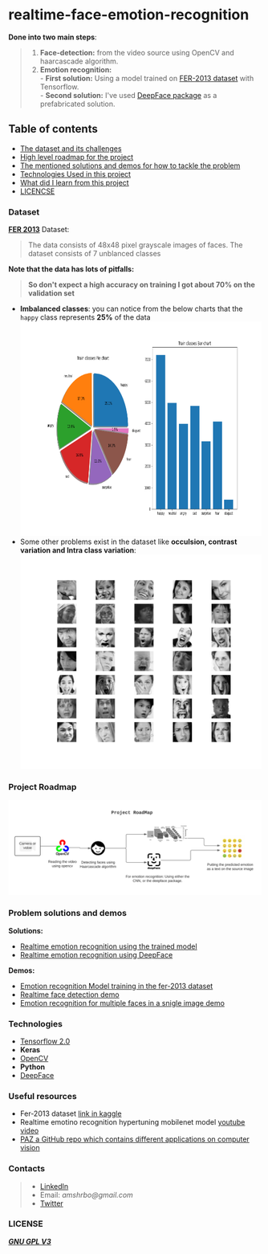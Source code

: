 # realtime-face-emotion-recognition
__Done into two main steps__:         
> 1. __Face-detection:__ from the video source using OpenCV and haarcascade algorithm.
> 2. __Emotion recognition:__              
    - __First solution:__ Using a model trained on [FER-2013 dataset](https://www.kaggle.com/msambare/fer2013) with Tensorflow.         
    - __Second solution:__ I've used [DeepFace package](https://github.com/serengil/deepface) as a prefabricated solution.      

## Table of contents
- [The dataset and its challenges](#dataset)
- [High level roadmap for the project](#project-roadmap)
- [The mentioned solutions and demos for how to tackle the problem](problem-solutions-and-demos)
- [Technologies Used in this project](#technologies)
- [What did I learn from this project](#what-did-i-learn)
- [LICENCSE](#license)

### Dataset
[__FER 2013__](https://www.kaggle.com/msambare/fer2013) Dataset:
> The data consists of 48x48 pixel grayscale images of faces. The dataset consists of 7 unblanced classes    

__Note that the data has lots of pitfalls:__ 
> __So don't expect a high accuracy on training I got about 70% on the validation set__

- __Imbalanced classes__: you can notice from the below charts that the `happy` class represents __25%__ of the data               
    <img src="./assets/imbalncing_charts.png" alt="imbalanced" width="750" height="427"/>
- Some other problems exist in the dataset like __occulsion, contrast variation and Intra class variation__:
    <img src="./assets/sample_imgs_fer2013.png" alt="imbalanced" width="750" height="427"/>

### Project Roadmap
![roadmap](./assets/realtime_emotion_detection_digram.png)

### Problem solutions and demos
__Solutions:__                     
- [Realtime emotion recognition using the trained model](./fer_solution/realtime_emotion_recognition.ipynb)
- [Realtime emotion recognition using DeepFace](./deepFace_solution/realtimeFaceEmotionRecognition_using_deepface.ipynb)

__Demos:__              
- [Emotion recognition Model training in the fer-2013 dataset](./fer_solution/emotion_recognition_model_training)
- [Realtime face detection demo](./src/realtime_face_detection_demo.ipynb)
- [Emotion recognition for multiple faces in a snigle image demo](./fer_solution/demo_for_multiple_faces_emotion_recognition.ipynb)

### Technologies 
- [Tensorflow 2.0](https://github.com/tensorflow/tensorflow)
- __Keras__
- [OpenCV](https://github.com/opencv)
- __Python__
- [DeepFace](https://github.com/serengil/deepface)

### Useful resources
- Fer-2013 dataset [link in kaggle](https://www.kaggle.com/msambare/fer2013)
- Realtime emotino recognition hypertuning mobilenet model [youtube video](https://www.youtube.com/watch?v=fkgpvkqcoJc)
- [PAZ a GitHub repo which contains different applications on computer vision](https://github.com/oarriaga/paz)

### Contacts
> - [LinkedIn](https://www.linkedin.com/in/amshrbo)
> - Email: _amshrbo@gmail.com_
> - [Twitter](https://twitter.com/amshrbo)

### LICENSE
[***GNU GPL V3***](./LICENSE)
